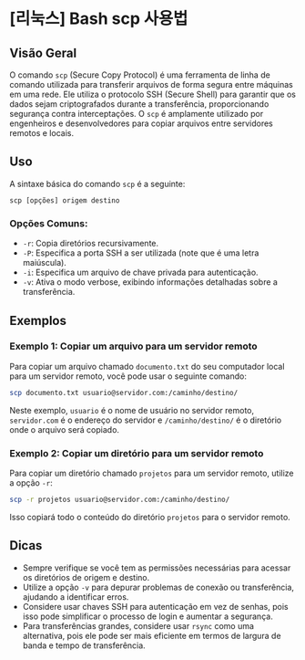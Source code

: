 # [리눅스] Bash scp 사용법

## Visão Geral
O comando `scp` (Secure Copy Protocol) é uma ferramenta de linha de comando utilizada para transferir arquivos de forma segura entre máquinas em uma rede. Ele utiliza o protocolo SSH (Secure Shell) para garantir que os dados sejam criptografados durante a transferência, proporcionando segurança contra interceptações. O `scp` é amplamente utilizado por engenheiros e desenvolvedores para copiar arquivos entre servidores remotos e locais.

## Uso
A sintaxe básica do comando `scp` é a seguinte:

```
scp [opções] origem destino
```

### Opções Comuns:
- `-r`: Copia diretórios recursivamente.
- `-P`: Especifica a porta SSH a ser utilizada (note que é uma letra maiúscula).
- `-i`: Especifica um arquivo de chave privada para autenticação.
- `-v`: Ativa o modo verbose, exibindo informações detalhadas sobre a transferência.

## Exemplos
### Exemplo 1: Copiar um arquivo para um servidor remoto
Para copiar um arquivo chamado `documento.txt` do seu computador local para um servidor remoto, você pode usar o seguinte comando:

```bash
scp documento.txt usuario@servidor.com:/caminho/destino/
```

Neste exemplo, `usuario` é o nome de usuário no servidor remoto, `servidor.com` é o endereço do servidor e `/caminho/destino/` é o diretório onde o arquivo será copiado.

### Exemplo 2: Copiar um diretório para um servidor remoto
Para copiar um diretório chamado `projetos` para um servidor remoto, utilize a opção `-r`:

```bash
scp -r projetos usuario@servidor.com:/caminho/destino/
```

Isso copiará todo o conteúdo do diretório `projetos` para o servidor remoto.

## Dicas
- Sempre verifique se você tem as permissões necessárias para acessar os diretórios de origem e destino.
- Utilize a opção `-v` para depurar problemas de conexão ou transferência, ajudando a identificar erros.
- Considere usar chaves SSH para autenticação em vez de senhas, pois isso pode simplificar o processo de login e aumentar a segurança.
- Para transferências grandes, considere usar `rsync` como uma alternativa, pois ele pode ser mais eficiente em termos de largura de banda e tempo de transferência.